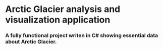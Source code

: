 # Arctic Glacier analysis and visualization application
### A fully functional project writen in C# showing essential data about Arctic Glacier.
